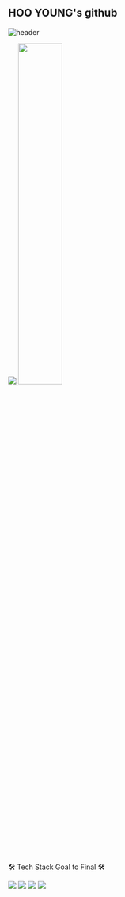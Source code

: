 ## HOO YOUNG's github

![header](https://capsule-render.vercel.app/api?type=waving&color=gradient&height=120&animation=fadeIn&section=footer&text=✈🛫🛰🚀&fontAlign=70)

<a href="s">
  <img src="https://github-readme-stats.vercel.app/api/top-langs/?username=2eehy&exclude_repo=2eehy.github.io&layout=compact&theme=light" />
</a>
<a href="s">
  <img src="https://github-readme-stats.vercel.app/api?username=2eehy&theme=light&show_icons=true" width="42%" />
</a>

🛠 Tech Stack Goal to Final 🛠

<img src="https://img.shields.io/badge/Java-007396?style=flat&logo=Java&logoColor=white"/></a>
<img src="https://img.shields.io/badge/mysql-4479A1?style=flat&logo=MySql&logoColor=white"/></a>
<img src="https://img.shields.io/badge/React-1DAFB?style=flat&logo=React&logoColor=white"/></a>
<img src="https://img.shields.io/badge/springboot-6DB33F?style=flat&logo=MySql&logoColor=white"/></a>
